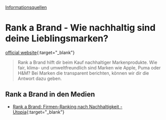 [Informationsquellen](../informationsquellen.html)

# Rank a Brand - Wie nachhaltig sind deine Lieblingsmarken?

[official website](https://www.rankabrand.de/){:target="_blank"}   

> Rank a Brand hilft dir beim Kauf nachhaltiger Markenprodukte. Wie fair, klima- und umweltfreundlich sind Marken wie Apple, Puma oder H&M? Bei Marken die transparent berichten, können wir dir die Antwort dazu geben.

## Rank a Brand in den Medien

* [Rank a Brand: Firmen-Ranking nach Nachhaltigkeit - Utopia](https://utopia.de/ratgeber/rank-a-brand-firmen-ranking-nach-nachhaltigkeit/){:target="_blank"}   
